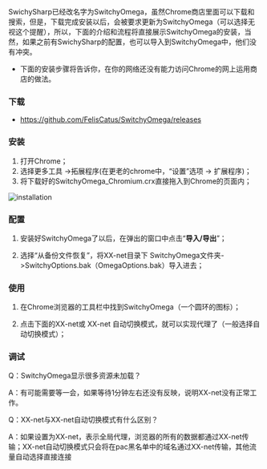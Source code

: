 SwichySharp已经改名字为SwitchyOmega，虽然Chrome商店里面可以下载和搜索，但是，下载完成安装以后，会被要求更新为SwitchyOmega（可以选择无视这个提醒），所以，下面的介绍和流程将直接展示SwitchyOmega的安装，当然，如果之前有SwichySharp的配置，也可以导入到SwitchyOmega中，他们没有冲突。

* 下面的安装步骤将告诉你，在你的网络还没有能力访问Chrome的网上运用商店的做法。

### 下载
* https://github.com/FelisCatus/SwitchyOmega/releases


### 安装
1. 打开Chrome；
2. 选择更多工具 ->拓展程序(在更老的chrome中，“设置”选项 -> 扩展程序)；
3. 将下载好的SwitchyOmega_Chromium.crx直接拖入到Chrome的页面内；

![installation](https://user-images.githubusercontent.com/14904657/31257672-624ac3da-aa6c-11e7-8318-795ad1e01707.jpg)

### 配置
> 
1. 安装好SwitchyOmega了以后，在弹出的窗口中点击“**导入/导出**”；

2. 选择“从备份文件恢复”，将XX-net目录下 SwitchyOmega文件夹->SwitchyOptions.bak（OmegaOptions.bak）导入进去；

### 使用

1. 在Chrome浏览器的工具栏中找到SwitchyOmega（一个圆环的图标）；

2. 点击下面的XX-net或 XX-net 自动切换模式，就可以实现代理了（一般选择自动切换模式）；

### 调试

Q：SwitchyOmega显示很多资源未加载？

A：有可能需要等一会，如果等待1分钟左右还没有反映，说明XX-net没有正常工作。

Q：XX-net与XX-net自动切换模式有什么区别？

A：如果设置为XX-net，表示全局代理，浏览器的所有的数据都通过XX-net传输；XX-net自动切换模式只会将在pac黑名单中的域名通过XX-net传输，其他流量自动选择直接连接